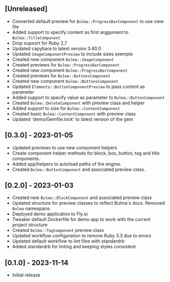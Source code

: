## [Unreleased]

- Converted default preview for `Bulma::ProgressBarComponent` to use view file
- Added support to specify content as first arggument to `Bulma::TitleComponent`
- Drop supoort for Ruby 2,7
- Updated capybara to latest version 3.40.0
- Updated `ImageComponentPreview` to include sizes exemple
- Created new component `Bulma::ImageComponent`
- Created previews for `Bulma::ProgressBarComponent`
- Created new component `Bulma::ProgressBarComponent`
- Created previews for `Bulma::ButtonsComponent`
- Created new component `Bulma::ButtonsComponent`
- Updated `Elements::ButtonComponentPreview` to pass content as parameter
- Added support to specify value as parameter to `Bulma::ButtonComponent`
- Created `Bulma::DeleteComponent` with preview class and helper
- Added support to size for `Bulma::ContentComponent`
- Created basic `Bulma::ContentComponent` with preview class
- Updated 'demo/Gemfile.lock' to latest version of the gem

## [0.3.0] - 2023-01-05

- Updated previews to use new component helpers
- Create component helper methods for block, box, button, tag and title components.
- Added app/helpers to autoload paths of the engine.
- Created `Bulma::ButtonComponent` and associated preview class.

## [0.2.0] - 2023-01-03

- Created new `Bulma::BlockComponent` and associated preview class
- Updated structure for preview classes to reflect Bulma's docs. Removed `Bulma` namespace.
- Deployed demo application to Fly.io
- Tweaker default Dockerfile for demo app to work with the current project structure
- Created `Bulma::TagComponent` preview class
- Updated workflow configuration to remove Ruby 3.3 due to errors
- Updated default workflow to lint files with standardrb
- Added standardrb for linting and keeping styles consistent

## [0.1.0] - 2023-11-14

- Initial release
